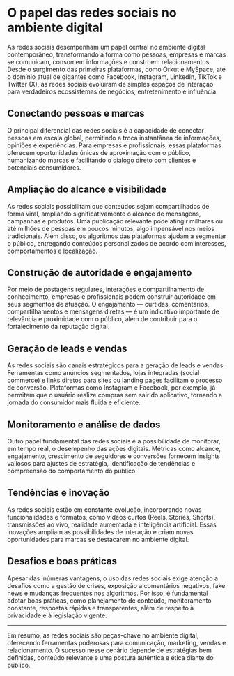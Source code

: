 # O papel das redes sociais no ambiente digital

As redes sociais desempenham um papel central no ambiente digital contemporâneo, transformando a forma como pessoas, empresas e marcas se comunicam, consomem informações e constroem relacionamentos. Desde o surgimento das primeiras plataformas, como Orkut e MySpace, até o domínio atual de gigantes como Facebook, Instagram, LinkedIn, TikTok e Twitter (X), as redes sociais evoluíram de simples espaços de interação para verdadeiros ecossistemas de negócios, entretenimento e influência.

## Conectando pessoas e marcas

O principal diferencial das redes sociais é a capacidade de conectar pessoas em escala global, permitindo a troca instantânea de informações, opiniões e experiências. Para empresas e profissionais, essas plataformas oferecem oportunidades únicas de aproximação com o público, humanizando marcas e facilitando o diálogo direto com clientes e potenciais consumidores.

## Ampliação do alcance e visibilidade

As redes sociais possibilitam que conteúdos sejam compartilhados de forma viral, ampliando significativamente o alcance de mensagens, campanhas e produtos. Uma publicação relevante pode atingir milhares ou até milhões de pessoas em poucos minutos, algo impensável nos meios tradicionais. Além disso, os algoritmos das plataformas ajudam a segmentar o público, entregando conteúdos personalizados de acordo com interesses, comportamentos e localização.

## Construção de autoridade e engajamento

Por meio de postagens regulares, interações e compartilhamento de conhecimento, empresas e profissionais podem construir autoridade em seus segmentos de atuação. O engajamento — curtidas, comentários, compartilhamentos e mensagens diretas — é um indicativo importante de relevância e proximidade com o público, além de contribuir para o fortalecimento da reputação digital.

## Geração de leads e vendas

As redes sociais são canais estratégicos para a geração de leads e vendas. Ferramentas como anúncios segmentados, lojas integradas (social commerce) e links diretos para sites ou landing pages facilitam o processo de conversão. Plataformas como Instagram e Facebook, por exemplo, já permitem que o usuário realize compras sem sair do aplicativo, tornando a jornada do consumidor mais fluida e eficiente.

## Monitoramento e análise de dados

Outro papel fundamental das redes sociais é a possibilidade de monitorar, em tempo real, o desempenho das ações digitais. Métricas como alcance, engajamento, crescimento de seguidores e conversões fornecem insights valiosos para ajustes de estratégia, identificação de tendências e compreensão do comportamento do público.

## Tendências e inovação

As redes sociais estão em constante evolução, incorporando novas funcionalidades e formatos, como vídeos curtos (Reels, Stories, Shorts), transmissões ao vivo, realidade aumentada e inteligência artificial. Essas inovações ampliam as possibilidades de interação e criam novas oportunidades para marcas se destacarem no ambiente digital.

## Desafios e boas práticas

Apesar das inúmeras vantagens, o uso das redes sociais exige atenção a desafios como a gestão de crises, exposição a comentários negativos, fake news e mudanças frequentes nos algoritmos. Por isso, é fundamental adotar boas práticas, como planejamento de conteúdo, monitoramento constante, respostas rápidas e transparentes, além de respeito à privacidade e à legislação vigente.

---

Em resumo, as redes sociais são peças-chave no ambiente digital, oferecendo ferramentas poderosas para comunicação, marketing, vendas e relacionamento. O sucesso nesse cenário depende de estratégias bem definidas, conteúdo relevante e uma postura autêntica e ética diante do público.